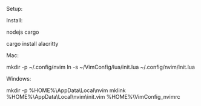 Setup:

Install:

nodejs
cargo

cargo install alacritty


Mac:

mkdir -p ~/.config/nvim
ln -s ~/VimConfig/lua/init.lua ~/.config/nvim/init.lua

Windows:

mkdir -p %HOME%\AppData\Local\nvim
mklink %HOME%\AppData\Local\nvim\init.vim %HOME%\VimConfig\_nvimrc
